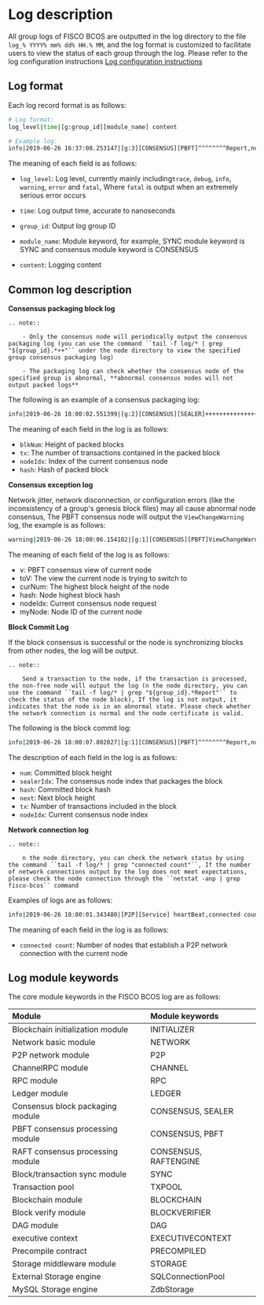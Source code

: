 # Log description

All group logs of FISCO BCOS are outputted in the log directory to the file `log_% YYYY% mm% dd% HH.% MM`, and the log format is customized to facilitate users to view the status of each group through the log. Please refer to the log configuration instructions [Log configuration instructions](./configuration.html#id6)

## Log format

Each log record format is as follows:

```bash
# Log format:
log_level|time|[g:group_id][module_name] content

# Example log:
info|2019-06-26 16:37:08.253147|[g:3][CONSENSUS][PBFT]^^^^^^^^Report,num=0,sealerIdx=0,hash=a4e10062...,next=1,tx=0,nodeIdx=2
```

The meaning of each field is as follows:

- `log_level`: Log level, currently mainly including`trace`, `debug`, `info`, `warning`, `error` and `fatal`, Where `fatal` is output when an extremely serious error occurs

- `time`: Log output time, accurate to nanoseconds

- `group_id`: Output log group ID

- `module_name`: Module keyword, for example, SYNC module keyword is SYNC and consensus module keyword is CONSENSUS

- `content`: Logging content


## Common log description

**Consensus packaging block log**

```eval_rst
.. note::

    - Only the consensus node will periodically output the consensus packaging log (you can use the command ``tail -f log/* | grep "${group_id}.*++"`` under the node directory to view the specified group consensus packaging log)

    - The packaging log can check whether the consensus node of the specified group is abnormal, **abnormal consensus nodes will not output packed logs**
```

The following is an example of a consensus packaging log:

```bash
info|2019-06-26 18:00:02.551399|[g:2][CONSENSUS][SEALER]++++++++++++++++ Generating seal on,blkNum=1,tx=0,nodeIdx=3,hash=1f9c2b14...
```

The meaning of each field in the log is as follows:
- `blkNum`: Height of packed blocks
- `tx`: The number of transactions contained in the packed block
- `nodeIdx`: Index of the current consensus node
- `hash`: Hash of packed block


**Consensus exception log**

Network jitter, network disconnection, or configuration errors (like the inconsistency of a group's genesis block files) may all cause abnormal node consensus, The PBFT consensus node will output the `ViewChangeWarning` log, the example is as follows:

```bash
warning|2019-06-26 18:00:06.154102|[g:1][CONSENSUS][PBFT]ViewChangeWarning: not caused by omit empty block ,v=5,toV=6,curNum=715,hash=ed6e856d...,nodeIdx=3,myNode=e39000ea...
```
The meaning of each field of the log is as follows:

- v: PBFT consensus view of current node
- toV: The view the current node is trying to switch to
- curNum: The highest block height of the node
- hash: Node highest block hash
- nodeIdx: Current consensus node request
- myNode: Node ID of the current node


**Block Commit Log**

If the block consensus is successful or the node is synchronizing blocks from other nodes, the log will be output.

```eval_rst
.. note::

    Send a transaction to the node, if the transaction is processed, the non-free node will output the log (n the node directory, you can use the command ``tail -f log/* | grep "${group_id}.*Report"`` to check the status of the node block), If the log is not output, it indicates that the node is in an abnormal state. Please check whether the network connection is normal and the node certificate is valid.

```

The following is the block commit log:
```bash
info|2019-06-26 18:00:07.802027|[g:1][CONSENSUS][PBFT]^^^^^^^^Report,num=716,sealerIdx=2,hash=dfd75e06...,next=717,tx=8,nodeIdx=3
```

The description of each field in the log is as follows:

- `num`: Committed block height
- `sealerIdx`: The consensus node index that packages the block
- `hash`: Committed block hash
- `next`: Next block height
- `tx`: Number of transactions included in the block
- `nodeIdx`: Current consensus node index


**Network connection log**

```eval_rst
.. note::

    n the node directory, you can check the network status by using the command ``tail -f log/* | grep "connected count"``, If the number of network connections output by the log does not meet expectations, please check the node connection through the ``netstat -anp | grep fisco-bcos`` command
```

Examples of logs are as follows: 

```bash
info|2019-06-26 18:00:01.343480|[P2P][Service] heartBeat,connected count=3
```

The meaning of each field in the log is as follows:
- `connected count`: Number of nodes that establish a P2P network connection with the current node


## Log module keywords

The core module keywords in the FISCO BCOS log are as follows:

| Module | Module keywords |
| :--- | :---- |
| Blockchain initialization module | INITIALIZER |
| Network basic module | NETWORK |
| P2P network module | P2P |
| ChannelRPC module |  CHANNEL |
| RPC module| RPC |
| Ledger module |LEDGER|
| Consensus block packaging module |CONSENSUS, SEALER|
| PBFT consensus processing module | CONSENSUS, PBFT|
| RAFT consensus processing module | CONSENSUS, RAFTENGINE|
| Block/transaction sync module |SYNC|
| Transaction pool |TXPOOL|
| Blockchain module | BLOCKCHAIN |
| Block verify module    | BLOCKVERIFIER | 
| DAG module |DAG |
| executive context| EXECUTIVECONTEXT|
| Precompile contract |PRECOMPILED|
| Storage middleware module |STORAGE|
| External Storage engine |SQLConnectionPool|
| MySQL Storage engine  |ZdbStorage|
